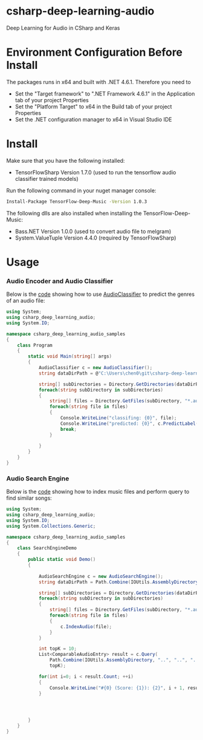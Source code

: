 # csharp-deep-learning-audio

Deep Learning for Audio in CSharp and Keras

# Environment Configuration Before Install 

The packages runs in x64 and built with .NET 4.6.1. Therefore you need to 

* Set the "Target framework" to ".NET Framework 4.6.1" in the Application tab of your project Properties
* Set the "Platform Target" to x64 in the Build tab of your project Properties
* Set the .NET configuration manager to x64 in Visual Studio IDE


# Install

Make sure that you have the following installed:

* TensorFlowSharp Version 1.7.0 (used to run the tensorflow audio classifier trained models)

Run the following command in your nuget manager console:

```bash
Install-Package TensorFlow-Deep-Music -Version 1.0.3
```

The following dlls are also installed when installing the TensorFlow-Deep-Music:

* Bass.NET Version 1.0.0 (used to convert audio file to melgram)
* System.ValueTuple Version 4.4.0 (required by TensorFlowSharp)

# Usage

### Audio Encoder and Audio Classifier

Below is the [code](csharp-deep-learning-audio-samples/ClassifierDemo.cs) showing how to use [AudioClassifier](csharp-deep-learning-audio/AudioClassifier.cs)
 to predict the genres of an audio file:

```cs
using System;
using csharp_deep_learning_audio;
using System.IO;

namespace csharp_deep_learning_audio_samples
{
    class Program
    {
        static void Main(string[] args)
        {
            AudioClassifier c = new AudioClassifier();
            string dataDirPath = @"C:\Users\chen0\git\csharp-deep-learning-audio\gtzan\genres";

            string[] subDirectories = Directory.GetDirectories(dataDirPath);
            foreach(string subDirectory in subDirectories)
            {
                string[] files = Directory.GetFiles(subDirectory, "*.au");
                foreach(string file in files)
                {
                    Console.WriteLine("classifing: {0}", file);
                    Console.WriteLine("predicted: {0}", c.PredictLabel(file));
                    break;
                }
                
            }
        }
    }
}

```

### Audio Search Engine 

Below is the [code](csharp-deep-learning-audio-samples/SearchEngineDemo.cs) showing how to index music files and perform query to find similar songs:

```cs 
using System;
using csharp_deep_learning_audio;
using System.IO;
using System.Collections.Generic;

namespace csharp_deep_learning_audio_samples
{
    class SearchEngineDemo
    {
        public static void Demo()
        {
            
            AudioSearchEngine c = new AudioSearchEngine();
            string dataDirPath = Path.Combine(IOUtils.AssemblyDirectory, "..", "..", "..", "..", "gtzan", "genres");

            string[] subDirectories = Directory.GetDirectories(dataDirPath);
            foreach(string subDirectory in subDirectories)
            {
                string[] files = Directory.GetFiles(subDirectory, "*.au");
                foreach(string file in files)
                {
                    c.IndexAudio(file);
                }
            }

            int topK = 10;
            List<ComparableAudioEntry> result = c.Query(
                Path.Combine(IOUtils.AssemblyDirectory, "..", "..", "..", "..", "music-samples", "example.mp3"),
                topK);

            for(int i=0; i < result.Count; ++i)
            {
                Console.WriteLine("#{0} (Score: {1}): {2}", i + 1, result[i].Distance, result[i].AudioFile);
            }




        }
    }
}
```






